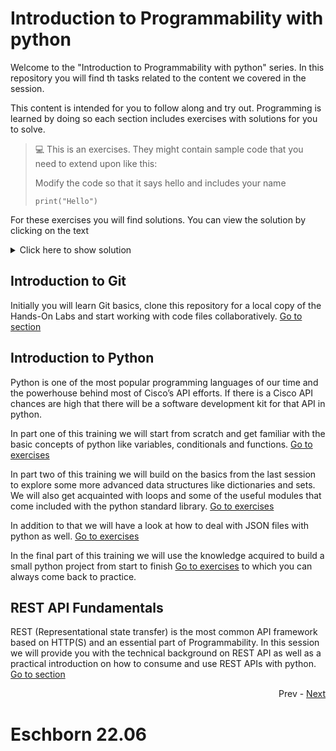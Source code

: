 # Introduction to Programmability with python

Welcome to the "Introduction to Programmability with python" series. In this repository you will find th tasks related to the content we covered in the session.

This content is intended for you to follow along and try out. Programming is learned by doing so each section includes exercises with solutions for you to solve. 

> :computer: This is an exercises. They might contain sample code that you need to extend upon like this:
> 
> Modify the code so that it says hello and includes your name
> ```python3
> print("Hello")
> ```

For these exercises you will find solutions. You can view the solution by clicking on the text

<details>
  <summary>Click here to show solution</summary>
  
  ```python3
  print("Hello Marcel")
  ```
</details>

## Introduction to Git
Initially you will learn Git basics, clone this repository for a local copy of the Hands-On Labs and start working with code files collaboratively.
[Go to section](intro_to_git.md)

## Introduction to Python
Python is one of the most popular programming languages of our time and the powerhouse behind most of Cisco’s API efforts. If there is a Cisco API chances are high that there will be a software development kit for that API in python. 

In part one of this training we will start from scratch and get familiar with the basic concepts of python like variables, conditionals and functions.
[Go to exercises](python_one_tasks.md)

In part two of this training we will build on the basics from the last session to explore some more advanced data structures like dictionaries and sets. We will also get acquainted with loops and some of the useful modules that come included with the python standard library. [Go to exercises](python_two_tasks.md)

In addition to that we will have a look at how to deal with JSON files with python as well. [Go to exercises](python_two_json.md)

In the final part of this training we will use the knowledge acquired to build a small python project from start to finish [Go to  exercises](sessions/python_three/Readme.md) to which you can always come back to practice.

## REST API Fundamentals
REST (Representational state transfer) is the most common API framework based on HTTP(S) and an essential part of Programmability. In this session we will provide you with the technical background on REST API as well as a practical introduction on how to consume and use REST APIs with python. [Go to section](rest_fundamentals/Readme.md)

<div align="right">
   
   Prev - [Next](intro_to_git.md)
</div>


# Eschborn 22.06